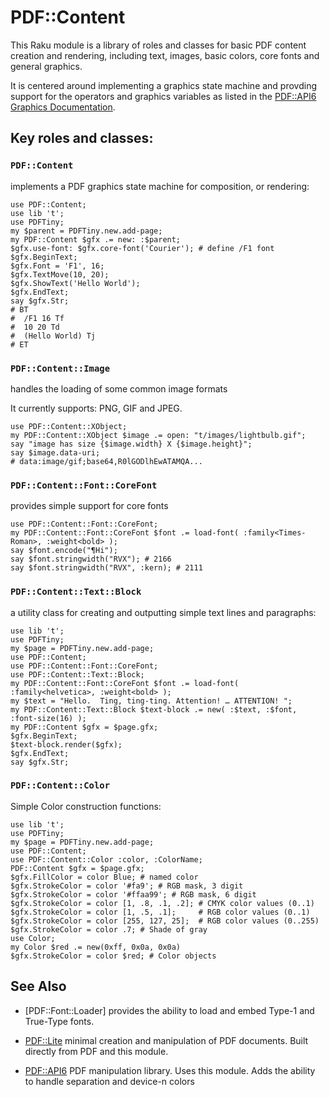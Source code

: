 # PDF::Content

This Raku module is a library of roles and classes for basic PDF content creation and rendering, including text, images, basic colors, core fonts and general graphics.

It is centered around implementing a graphics state machine and provding support for the operators and graphics variables
as listed in the [PDF::API6 Graphics Documentation](https://github.com/p6-pdf/PDF-API6#appendix-i-graphics).

## Key roles and classes:

### `PDF::Content`
implements a PDF graphics state machine for composition, or rendering:
```
use PDF::Content;
use lib 't';
use PDFTiny;
my $parent = PDFTiny.new.add-page;
my PDF::Content $gfx .= new: :$parent;
$gfx.use-font: $gfx.core-font('Courier'); # define /F1 font
$gfx.BeginText;
$gfx.Font = 'F1', 16;
$gfx.TextMove(10, 20);
$gfx.ShowText('Hello World');
$gfx.EndText;
say $gfx.Str;
# BT
#  /F1 16 Tf
#  10 20 Td
#  (Hello World) Tj
# ET
```

### `PDF::Content::Image`
handles the loading of some common image formats

It currently supports: PNG, GIF and JPEG.

```
use PDF::Content::XObject;
my PDF::Content::XObject $image .= open: "t/images/lightbulb.gif";
say "image has size {$image.width} X {$image.height}";
say $image.data-uri;
# data:image/gif;base64,R0lGODlhEwATAMQA...
```

### `PDF::Content::Font::CoreFont`
provides simple support for core fonts

```
use PDF::Content::Font::CoreFont;
my PDF::Content::Font::CoreFont $font .= load-font( :family<Times-Roman>, :weight<bold> );
say $font.encode("¶Hi");
say $font.stringwidth("RVX"); # 2166
say $font.stringwidth("RVX", :kern); # 2111
```

### `PDF::Content::Text::Block`
a utility class for creating and outputting simple text lines and paragraphs:

```
use lib 't';
use PDFTiny;
my $page = PDFTiny.new.add-page;
use PDF::Content;
use PDF::Content::Font::CoreFont;
use PDF::Content::Text::Block;
my PDF::Content::Font::CoreFont $font .= load-font( :family<helvetica>, :weight<bold> );
my $text = "Hello.  Ting, ting-ting. Attention! … ATTENTION! ";
my PDF::Content::Text::Block $text-block .= new( :$text, :$font, :font-size(16) );
my PDF::Content $gfx = $page.gfx;
$gfx.BeginText;
$text-block.render($gfx);
$gfx.EndText;
say $gfx.Str;
```

### `PDF::Content::Color`

Simple Color construction functions:

    use lib 't';
    use PDFTiny;
    my $page = PDFTiny.new.add-page;
    use PDF::Content;
    use PDF::Content::Color :color, :ColorName;
    PDF::Content $gfx = $page.gfx;
    $gfx.FillColor = color Blue; # named color
    $gfx.StrokeColor = color '#fa9'; # RGB mask, 3 digit
    $gfx.StrokeColor = color '#ffaa99'; # RGB mask, 6 digit
    $gfx.StrokeColor = color [1, .8, .1, .2]; # CMYK color values (0..1)
    $gfx.StrokeColor = color [1, .5, .1];     # RGB color values (0..1)
    $gfx.StrokeColor = color [255, 127, 25];  # RGB color values (0..255)
    $gfx.StrokeColor = color .7; # Shade of gray
    use Color;
    my Color $red .= new(0xff, 0x0a, 0x0a)
    $gfx.StrokeColor = color $red; # Color objects


## See Also

- [PDF::Font::Loader] provides the ability to load and embed Type-1 and True-Type fonts.

- [PDF::Lite](https://github.com/p6-pdf/PDF-Lite-p6) minimal creation and manipulation of PDF documents. Built directly from PDF and this module.

- [PDF::API6](https://github.com/p6-pdf/PDF-API6) PDF manipulation library. Uses this module. Adds the ability to handle separation and device-n colors
